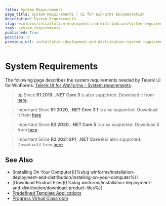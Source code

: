 ```yaml
---
title: System Requirements
page_title: System Requirements | UI for WinForms Documentation
description: System Requirements
slug: winforms/installation-deployment-and-distribution/system-requirements
tags: system,requirements
published: True
position: 0
previous_url: installation-deployment-and-distribution-system-requirements
---
```


# System Requirements

The following page describes the system requirements needed by Telerik UI for WinForms: [Telerik UI for WinForms - System requirements](http://www.telerik.com/winforms/tech-sheets/system-requirements).

>tip Since **R1 2019**, **.NET Core 3** is also supported. Download it from [here](https://dotnet.microsoft.com/download/dotnet-core/3.0).

>important Since **R1 2020**, **.NET Core 3.1** is also supported. Download it from [here](https://dotnet.microsoft.com/download/dotnet-core/3.1)       

>important Since **R2 2020**, **.NET Core 5** is also supported. Download it from [here](https://dotnet.microsoft.com/download/dotnet/5.0) 

>important Since **R2 2021 SP1**, **.NET Core 6** is also supported. Download it from [here](https://dotnet.microsoft.com/download/dotnet/6.0) 

## See Also

* [Installing On Your Computer]({%slug winforms/installation-deployment-and-distribution/installing-on-your-computer%})
* [Download Product Files]({%slug winforms/installation-deployment-and-distribution/download-product-files%})
* [Predefined Template Applications](https://www.telerik.com/winforms/winforms-guide)
* [Progress Virtual Classroom](https://www.telerik.com/account/support/virtual-classroom)  
